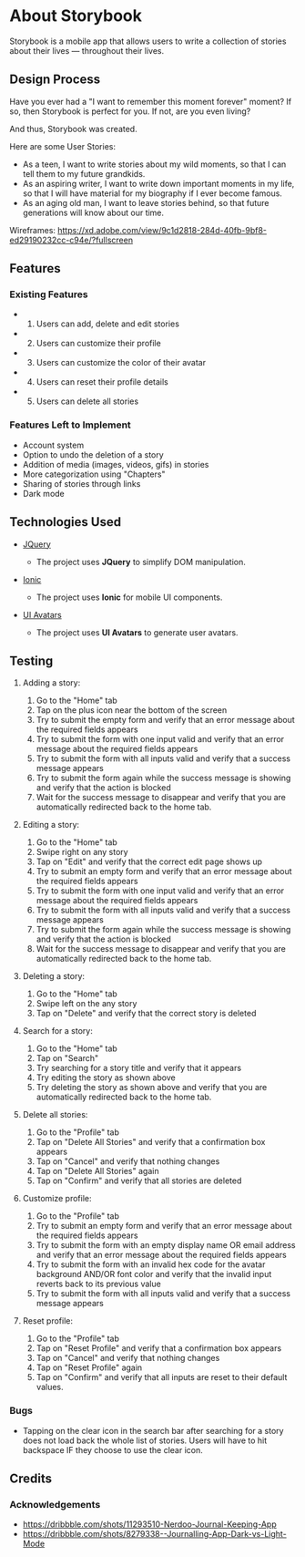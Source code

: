 # About Storybook

Storybook is a mobile app that allows users to write a collection of stories about their lives — throughout their lives.

## Design Process

Have you ever had a "I want to remember this moment forever" moment? If so, then Storybook is perfect for you. If not, are you even living?

And thus, Storybook was created.

Here are some User Stories:
- As a teen, I want to write stories about my wild moments, so that I can tell them to my future grandkids.
- As an aspiring writer, I want to write down important moments in my life, so that I will have material for my biography if I ever become famous.
- As an aging old man, I want to leave stories behind, so that future generations will know about our time.

Wireframes:
https://xd.adobe.com/view/9c1d2818-284d-40fb-9bf8-ed29190232cc-c94e/?fullscreen

## Features

### Existing Features
- 1. Users can add, delete and edit stories
- 2. Users can customize their profile
- 3. Users can customize the color of their avatar
- 4. Users can reset their profile details
- 5. Users can delete all stories

### Features Left to Implement
- Account system
- Option to undo the deletion of a story
- Addition of media (images, videos, gifs) in stories
- More categorization using "Chapters"
- Sharing of stories through links
- Dark mode

## Technologies Used

- [JQuery](https://jquery.com/)
    - The project uses **JQuery** to simplify DOM manipulation.
    
- [Ionic](https://ionicframework.com/)
    - The project uses **Ionic** for mobile UI components.
    
- [UI Avatars](https://ui-avatars.com/)
    - The project uses **UI Avatars** to generate user avatars.
    
## Testing

1. Adding a story:
    1. Go to the "Home" tab
    2. Tap on the plus icon near the bottom of the screen
    3. Try to submit the empty form and verify that an error message about the required fields appears
    4. Try to submit the form with one input valid and verify that an error message about the required fields appears
    5. Try to submit the form with all inputs valid and verify that a success message appears
    6. Try to submit the form again while the success message is showing and verify that the action is blocked
    7. Wait for the success message to disappear and verify that you are automatically redirected back to the home tab.
    
2. Editing a story:
    1. Go to the "Home" tab
    2. Swipe right on any story
    3. Tap on "Edit" and verify that the correct edit page shows up
    4. Try to submit an empty form and verify that an error message about the required fields appears
    5. Try to submit the form with one input valid and verify that an error message about the required fields appears
    6. Try to submit the form with all inputs valid and verify that a success message appears
    7. Try to submit the form again while the success message is showing and verify that the action is blocked
    8. Wait for the success message to disappear and verify that you are automatically redirected back to the home tab.
    
3. Deleting a story:
    1. Go to the "Home" tab
    2. Swipe left on the any story
    3. Tap on "Delete" and verify that the correct story is deleted
    
4. Search for a story:
    1. Go to the "Home" tab
    2. Tap on "Search"
    3. Try searching for a story title and verify that it appears
    4. Try editing the story as shown above
    5. Try deleting the story as shown above and verify that you are automatically redirected back to the home tab.
    
5. Delete all stories:
    1. Go to the "Profile" tab
    2. Tap on "Delete All Stories" and verify that a confirmation box appears
    3. Tap on "Cancel" and verify that nothing changes
    4. Tap on "Delete All Stories" again
    5. Tap on "Confirm" and verify that all stories are deleted
    
6. Customize profile:
    1. Go to the "Profile" tab
    2. Try to submit an empty form and verify that an error message about the required fields appears
    3. Try to submit the form with an empty display name OR email address and verify that an error message about the required fields appears
    4. Try to submit the form with an invalid hex code for the avatar background AND/OR font color and verify that the invalid input reverts back to its previous value
    5. Try to submit the form with all inputs valid and verify that a success message appears
    
7. Reset profile:
    1. Go to the "Profile" tab
    2. Tap on "Reset Profile" and verify that a confirmation box appears
    3. Tap on "Cancel" and verify that nothing changes
    4. Tap on "Reset Profile" again
    5. Tap on "Confirm" and verify that all inputs are reset to their default values.
    
### Bugs
- Tapping on the clear icon in the search bar after searching for a story does not load back the whole list of stories. Users will have to hit backspace IF they choose to use the clear icon.

## Credits

### Acknowledgements

- https://dribbble.com/shots/11293510-Nerdoo-Journal-Keeping-App
- https://dribbble.com/shots/8279338--Journalling-App-Dark-vs-Light-Mode
